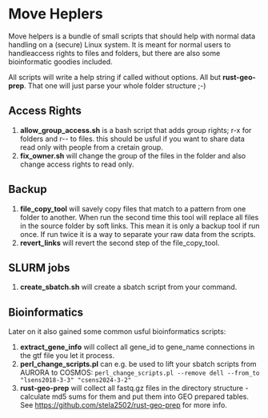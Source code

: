 # Move Heplers

Move helpers is a bundle of small scripts that should help with normal data handling on a (secure) Linux system.
It is meant for normal users to handleaccess rights to files and folders, but there are also some bioinformatic goodies included.

All scripts will write a help string if called without options. All but **rust-geo-prep**. That one will just parse your whole folder structure ;-)

## Access Rights

 1. **allow_group_access.sh** is a bash script that adds group rights; r-x for folders and r-- to files.
    this should be usful if you want to share data read only with people from a cretain group.
 2. **fix_owner.sh** will change the group of the files in the folder and also change access rights to read only.
 
## Backup

  1. **file_copy_tool** will savely copy files that match to a pattern from one folder to another.
     When run the second time this tool will replace all files in the source folder by soft links.
     This mean it is only a backup tool if run once. If run twice it is a way to separate your raw data from the scripts.
  2. **revert_links** will revert the second step of the file_copy_tool.

## SLURM jobs

 1. **create_sbatch.sh** will create a sbatch script from your command.

## Bioinformatics

Later on it also gained some common usful bioinformatics scripts:

  1. **extract_gene_info** will collect all gene_id to gene_name connections in the gtf file you let it process.
  2. **perl_change_scripts.pl** can e.g. be used to lift your sbatch scripts from AURORA to COSMOS:
  ``perl_change_scripts.pl --remove dell --from_to "lsens2018-3-3" "csens2024-3-2"``
  3. **rust-geo-prep** will collect all fastq.gz files in the directory structure - calculate md5 sums for them and put them into
  GEO prepared tables. See https://github.com/stela2502/rust-geo-prep for more info.

